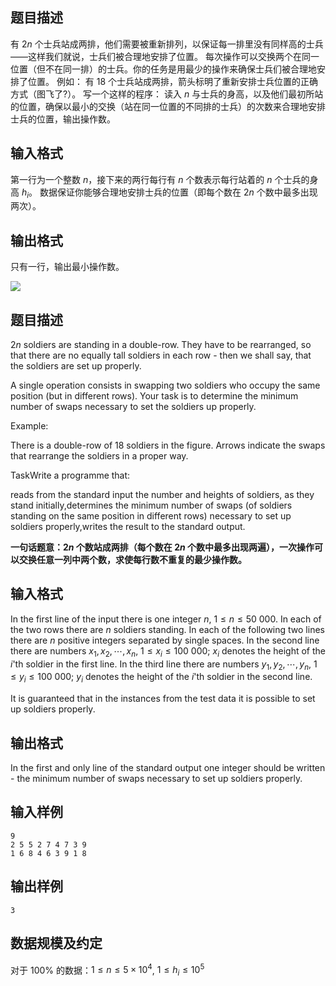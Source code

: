 ## 题目描述

有 $2n$ 个士兵站成两排，他们需要被重新排列，以保证每一排里没有同样高的士兵——这样我们就说，士兵们被合理地安排了位置。 每次操作可以交换两个在同一位置（但不在同一排）的士兵。你的任务是用最少的操作来确保士兵们被合理地安排了位置。 例如： 有 $18$ 个士兵站成两排，箭头标明了重新安排士兵位置的正确方式（图飞了?）。 写一个这样的程序： 读入 $n$ 与士兵的身高，以及他们最初所站的位置，确保以最小的交换（站在同一位置的不同排的士兵）的次数来合理地安排士兵的位置，输出操作数。

## 输入格式

第一行为一个整数 $n$，接下来的两行每行有 $n$ 个数表示每行站着的 $n$ 个士兵的身高 $h_i$。 数据保证你能够合理地安排士兵的位置（即每个数在 $2n$ 个数中最多出现两次）。

## 输出格式

只有一行，输出最小操作数。

![](https://cdn.luogu.org/upload/pic/14829.png)

## 题目描述

$2n$ soldiers are standing in a double-row. They have to be rearranged, so that there are no equally tall soldiers in each row - then we shall say, that the soldiers are set up properly.

A single operation consists in swapping two soldiers who occupy the same position (but in different rows). Your task is to determine the minimum number of swaps necessary to set the soldiers up properly.

Example:

There is a double-row of $18$ soldiers in the figure. Arrows indicate the swaps that rearrange the soldiers in a proper way.

TaskWrite a programme that:

reads from the standard input the number and heights of soldiers, as they stand initially,determines the minimum number of swaps (of soldiers standing on the same position in different rows) necessary to set up soldiers properly,writes the result to the standard output.

**一句话题意：$2n$ 个数站成两排（每个数在 $2n$ 个数中最多出现两遍），一次操作可以交换任意一列中两个数，求使每行数不重复的最少操作数。**

## 输入格式

In the first line of the input there is one integer $n$, $1\le n\le 50\ 000$. In each of the two rows there are $n$ soldiers standing. In each of the following two lines there are $n$ positive integers separated by single spaces. In the second line there are numbers $x_1,x_2,\cdots,x_n$, $1\le x_i\le 100\ 000$; $x_i$ denotes the height of the $i$'th soldier in the first line. In the third line there are numbers $y_1,y_2,\cdots,y_n$, $1\le y_i\le 100\ 000$; $y_i$ denotes the height of the $i$'th soldier in the second line.

It is guaranteed that in the instances from the test data it is possible to set up soldiers properly.

## 输出格式
In the first and only line of the standard output one integer should be written - the minimum number of swaps necessary to set up soldiers properly.

## 输入样例
```plain
9
2 5 5 2 7 4 7 3 9
1 6 8 4 6 3 9 1 8
```


## 输出样例
```plain
3
```

## 数据规模及约定

对于 $100 \%$ 的数据：$1 \le n \le 5 \times 10^4$, $1 \le h_i \le 10^5$